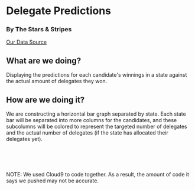 <h1> Delegate Predictions</h1>
<h3>By The Stars & Stripes</h3>

<a href src="http://projects.fivethirtyeight.com/election-2016/delegate-targets/">Our Data Source</a>

<h2>What are we doing?</h2>
<p>Displaying the predictions for each candidate's winnings in a state against the actual amount of delegates they won.</p>

<h2>How are we doing it?</h2>
<p>We are constructing a horizontal bar graph separated by state. Each state bar will be separated into more columns for the candidates, and these subcolumns will be colored to represent the targeted number of delegates and the actual number of delegates (if the state has allocated their delegates yet).</p>

<br><br><br>

<p> NOTE: We used Cloud9 to code together. As a result, the amount of code it says we pushed may not be accurate. </p>